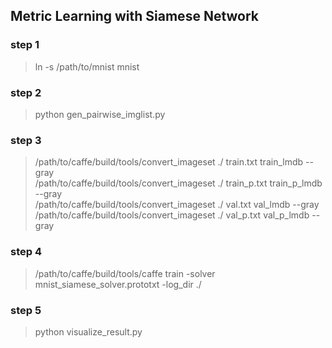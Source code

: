 ## Metric Learning with Siamese Network
### step 1
> ln -s /path/to/mnist mnist


### step 2
> python gen_pairwise_imglist.py


### step 3
> /path/to/caffe/build/tools/convert_imageset ./ train.txt train_lmdb --gray  
> /path/to/caffe/build/tools/convert_imageset ./ train_p.txt train_p_lmdb --gray  
> /path/to/caffe/build/tools/convert_imageset ./ val.txt val_lmdb --gray  
> /path/to/caffe/build/tools/convert_imageset ./ val_p.txt val_p_lmdb --gray  


### step 4
> /path/to/caffe/build/tools/caffe train -solver mnist_siamese_solver.prototxt -log_dir ./ 


### step 5

> python visualize_result.py

